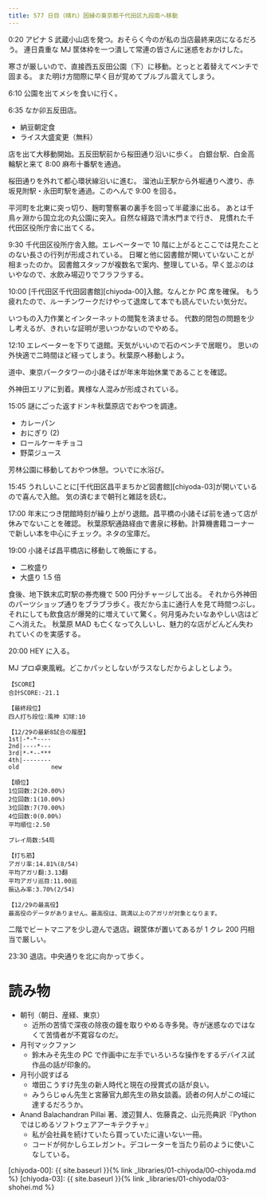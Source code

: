 ```yaml
---
title: 577 日目（晴れ）因縁の東京都千代田区九段南へ移動
---
```


0:20 アピナ S 武蔵小山店を発つ。おそらく今のが私の当店最終来店になるだろう。
連日貴重な MJ 筐体枠を一つ潰して常連の皆さんに迷惑をおかけした。

寒さが厳しいので、直接西五反田公園（下）に移動。とっとと着替えてベンチで固まる。
また明け方間際に早く目が覚めてブルブル震えてしまう。

6:10 公園を出てメシを食いに行く。

6:35 なか卯五反田店。
* 納豆朝定食
* ライス大盛変更（無料）

店を出て大移動開始。五反田駅前から桜田通り沿いに歩く。
白銀台駅、白金高輪駅と来て 8:00 麻布十番駅を通過。

桜田通りを外れて都心環状線沿いに進む。
溜池山王駅から外堀通りへ渡り、赤坂見附駅・永田町駅を通過。このへんで 9:00 を回る。

平河町を北東に突っ切り、麹町警察署の裏手を回って半蔵濠に出る。
あとは千鳥ヶ淵から国立北の丸公園に突入。自然な経路で清水門まで行き、
見慣れた千代田区役所庁舎に出てくる。

9:30 千代田区役所庁舎入館。エレベーターで 10 階に上がるとここでは見たことのない長さの行列が形成されている。
日曜と他に図書館が開いていないことが相まったのか。
図書館スタッフが複数名で案内、整理している。早く並ぶのはいやなので、水飲み場辺りでフラフラする。

10:00 [千代田区千代田図書館][chiyoda-00]入館。なんとか PC 席を確保。
もう疲れたので、ルーチンワークだけやって退席して本でも読んでいたい気分だ。

いつもの入力作業とインターネットの閲覧を済ませる。
代数的閉包の問題を少し考えるが、きれいな証明が思いつかないのでやめる。

12:10 エレベーターを下りて退館。天気がいいので石のベンチで居眠り。
思いの外快適で二時間ほど経ってしまう。秋葉原へ移動しよう。

道中、東京パークタワーの小諸そばが年末年始休業であることを確認。

外神田エリアに到着。異様な人混みが形成されている。

15:05 謎にごった返すドンキ秋葉原店でおやつを調達。
* カレーパン
* おにぎり (2)
* ロールケーキチョコ
* 野菜ジュース

芳林公園に移動しておやつ休憩。ついでに水浴び。

15:45 うれしいことに[千代田区昌平まちかど図書館][chiyoda-03]が開いているので喜んで入館。
気の済むまで朝刊と雑誌を読む。

17:00 年末につき閉館時刻が繰り上がり退館。昌平橋の小諸そば前を通って店が休みでないことを確認。
秋葉原駅通路経由で書泉に移動。計算機書籍コーナーで新しい本を中心にチェック。ネタの宝庫だ。

19:00 小諸そば昌平橋店に移動して晩飯にする。
* 二枚盛り
* 大盛り 1.5 倍

食後、地下鉄末広町駅の券売機で 500 円分チャージして出る。
それから外神田のパーツショップ通りをブラブラ歩く。夜だから主に通行人を見て時間つぶし。
それにしても飲食店が爆発的に増えていて驚く。何月兎みたいなあやしい店はどこへ消えた。
秋葉原 MAD も亡くなって久しいし、魅力的な店がどんどん失われていくのを実感する。

20:00 HEY に入る。

MJ プロ卓東風戦。どこかパッとしないがラスなしだからよしとしよう。

```text
【SCORE】
合計SCORE:-21.1

【最終段位】
四人打ち段位:風神 幻球:10

【12/29の最新8試合の履歴】
1st|-*-*----
2nd|----*---
3rd|*-*--***
4th|--------
old         new

【順位】
1位回数:2(20.00%)
2位回数:1(10.00%)
3位回数:7(70.00%)
4位回数:0(0.00%)
平均順位:2.50

プレイ局数:54局

【打ち筋】
アガリ率:14.81%(8/54)
平均アガリ翻:3.13翻
平均アガリ巡目:11.00巡
振込み率:3.70%(2/54)

【12/29の最高役】
最高役のデータがありません。最高役は、跳満以上のアガリが対象となります。
```

二階でビートマニアを少し遊んで退店。親筐体が置いてあるが 1 クレ 200 円相当で厳しい。

23:30 退店。中央通りを北に向かって歩く。

# 読み物

* 朝刊（朝日、産経、東京）
  * 近所の苦情で深夜の除夜の鐘を取りやめる寺多発。寺が迷惑なのではなくて苦情者が不寛容なのだ。
* 月刊マックファン
  * 鈴木みそ先生の PC で作画中に左手でいろいろな操作をするデバイス試作品の話が印象的。
* 月刊小説すばる
  * 増田こうすけ先生の新人時代と現在の授賞式の話が良い。
  * みうらじゅん先生と宮藤官九郎先生の熟女談義。読者の何人がこの域に達するだろうか。
* Anand Balachandran Pillai 著、渡辺賢人、佐藤貴之、山元亮典訳『Python ではじめるソフトウェアアーキテクチャ』
  * 私が会社員を続けていたら買っていたに違いない一冊。
  * コードが何かしらエレガント。デコレーターを当たり前のように使いこなしている。

[chiyoda-00]: {{ site.baseurl }}{% link _libraries/01-chiyoda/00-chiyoda.md %}
[chiyoda-03]: {{ site.baseurl }}{% link _libraries/01-chiyoda/03-shohei.md %}
